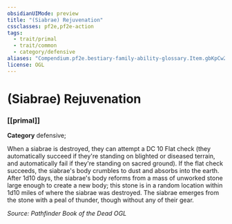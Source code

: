 ```yaml
---
obsidianUIMode: preview
title: "(Siabrae) Rejuvenation"
cssclasses: pf2e,pf2e-action
tags:
  - trait/primal
  - trait/common
  - category/defensive
aliases: "Compendium.pf2e.bestiary-family-ability-glossary.Item.gbKpCw21tEmehq6e"
license: OGL
---
```

# (Siabrae) Rejuvenation

### [[primal]]

**Category** defensive; 




When a siabrae is destroyed, they can attempt a DC 10 Flat check (they automatically succeed if they're standing on blighted or diseased terrain, and automatically fail if they're standing on sacred ground). If the flat check succeeds, the siabrae's body crumbles to dust and absorbs into the earth. After 1d10 days, the siabrae's body reforms from a mass of unworked stone large enough to create a new body; this stone is in a random location within 1d10 miles of where the siabrae was destroyed. The siabrae emerges from the stone with a peal of thunder, though without any of their gear.

*Source: Pathfinder Book of the Dead*
*OGL*